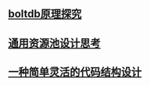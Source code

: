 ## [boltdb原理探究](./bolt/boltdb.md)

## [通用资源池设计思考](./generic_resource_pool.md)

## [一种简单灵活的代码结构设计](./project_layout_design.md)
